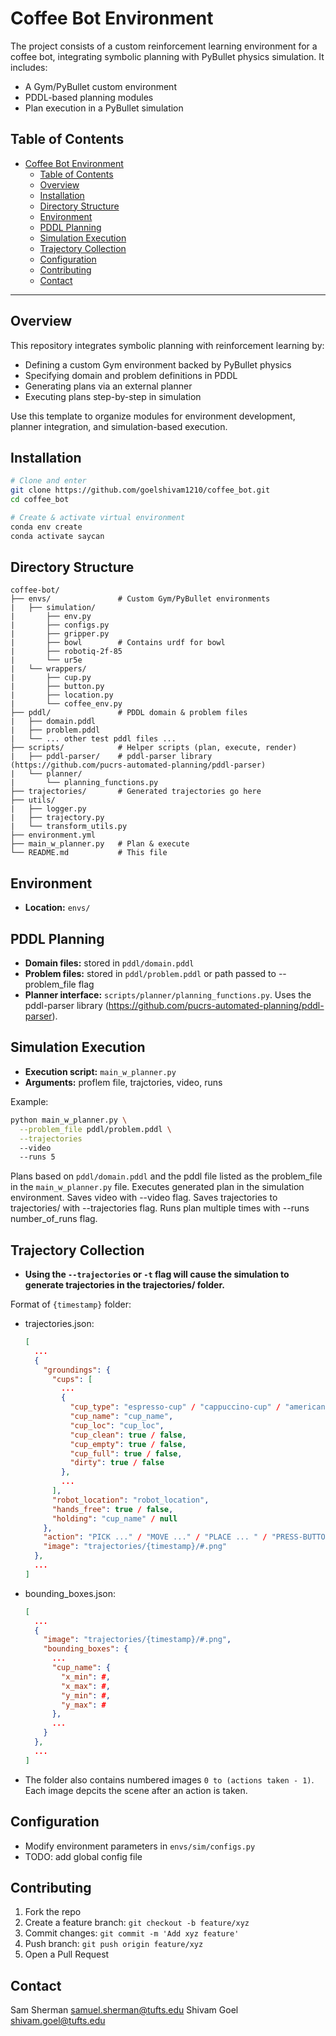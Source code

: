 # Coffee Bot Environment

The project consists of a custom reinforcement learning environment for a coffee bot, integrating symbolic planning with PyBullet physics simulation. It includes:
- A Gym/PyBullet custom environment
- PDDL-based planning modules
- Plan execution in a PyBullet simulation

## Table of Contents

- [Coffee Bot Environment](#coffee-bot-environment)
  - [Table of Contents](#table-of-contents)
  - [Overview](#overview)
  - [Installation](#installation)
  - [Directory Structure](#directory-structure)
  - [Environment](#environment)
  - [PDDL Planning](#pddl-planning)
  - [Simulation Execution](#simulation-execution)
  - [Trajectory Collection](#trajectory-collection)
    <!-- - [Usage Examples](#usage-examples) -->
  - [Configuration](#configuration)
    <!-- - [Logging \& Visualization](#logging--visualization) -->
  - [Contributing](#contributing)
  - [Contact](#contact)

---

## Overview

This repository integrates symbolic planning with reinforcement learning by:

- Defining a custom Gym environment backed by PyBullet physics
- Specifying domain and problem definitions in PDDL
- Generating plans via an external planner
- Executing plans step-by-step in simulation

Use this template to organize modules for environment development, planner integration, and simulation-based execution.

## Installation

```bash
# Clone and enter
git clone https://github.com/goelshivam1210/coffee_bot.git
cd coffee_bot

# Create & activate virtual environment
conda env create
conda activate saycan
```


## Directory Structure

```text
coffee-bot/
├── envs/               # Custom Gym/PyBullet environments
|   ├── simulation/
|       ├── env.py
|       ├── configs.py
|       ├── gripper.py
|       ├── bowl        # Contains urdf for bowl
|       ├── robotiq-2f-85
|       └── ur5e
|   └── wrappers/
|       ├── cup.py
|       ├── button.py
|       ├── location.py
|       └── coffee_env.py
├── pddl/               # PDDL domain & problem files
|   ├── domain.pddl
|   ├── problem.pddl
|   └── ... other test pddl files ...
├── scripts/            # Helper scripts (plan, execute, render)
|   ├── pddl-parser/    # pddl-parser library (https://github.com/pucrs-automated-planning/pddl-parser)
|   └── planner/
|       └── planning_functions.py
├── trajectories/       # Generated trajectories go here
├── utils/
|   ├── logger.py
|   ├── trajectory.py
|   └── transform_utils.py
├── environment.yml
├── main_w_planner.py   # Plan & execute
└── README.md           # This file
```

## Environment

- **Location:** `envs/`

## PDDL Planning

- **Domain files:** stored in `pddl/domain.pddl`
- **Problem files:** stored in `pddl/problem.pddl` or path passed to --problem_file flag
- **Planner interface:** `scripts/planner/planning_functions.py`. Uses the pddl-parser library (https://github.com/pucrs-automated-planning/pddl-parser).

## Simulation Execution

- **Execution script:** `main_w_planner.py`
- **Arguments:** proflem file, trajctories, video, runs

Example:

```bash
python main_w_planner.py \
  --problem_file pddl/problem.pddl \
  --trajectories
  --video
  --runs 5
```
Plans based on `pddl/domain.pddl` and the pddl file listed as the problem_file in the `main_w_planner.py` file. Executes generated plan in the simulation environment. Saves video with --video flag. Saves trajectories to trajectories/ with --trajectories flag. Runs plan multiple times with --runs number_of_runs flag.

<!-- ## Usage Examples

1. TBD -->

## Trajectory Collection

- **Using the `--trajectories` or `-t` flag will cause the simulation to generate trajectories in the trajectories/ folder.**

Format of `{timestamp}` folder:
- trajectories.json:
  ```json
  [
    ...
    {
      "groundings": {
        "cups": [
          ...
          {
            "cup_type": "espresso-cup" / "cappuccino-cup" / "americano-cup",
            "cup_name": "cup_name",
            "cup_loc": "cup_loc",
            "cup_clean": true / false,
            "cup_empty": true / false,
            "cup_full": true / false,
            "dirty": true / false
          },
          ...
        ],
        "robot_location": "robot_location",
        "hands_free": true / false,
        "holding": "cup_name" / null
      },
      "action": "PICK ..." / "MOVE ..." / "PLACE ... " / "PRESS-BUTTON ..." / "RESET",
      "image": "trajectories/{timestamp}/#.png"
    },
    ...
  ]
  ```

- bounding_boxes.json:
  ```json
  [
    ...
    {
      "image": "trajectories/{timestamp}/#.png",
      "bounding_boxes": {
        ...
        "cup_name": {
          "x_min": #,
          "x_max": #,
          "y_min": #,
          "y_max": #
        },
        ...
      }
    },
    ...
  ]
  ```

- The folder also contains numbered images `0 to (actions taken - 1)`. Each image depcits the scene after an action is taken.

## Configuration

- Modify environment parameters in `envs/sim/configs.py`
- TODO: add global config file

<!-- ## Logging & Visualization

TBD -->

## Contributing

1. Fork the repo
2. Create a feature branch: `git checkout -b feature/xyz`
3. Commit changes: `git commit -m 'Add xyz feature'`
4. Push branch: `git push origin feature/xyz`
5. Open a Pull Request

## Contact

Sam Sherman samuel.sherman@tufts.edu
Shivam Goel shivam.goel@tufts.edu


